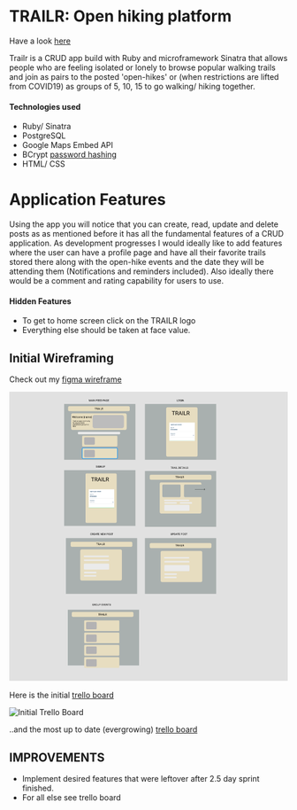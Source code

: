# TRAILR: Open hiking platform 

Have a look [here](https://rocky-hollows-48883.herokuapp.com/)

Trailr is a CRUD app build with Ruby and microframework Sinatra that allows people who are feeling isolated or lonely to browse popular walking trails and join as pairs to the posted 'open-hikes' or (when restrictions are lifted from COVID19) as groups of 5, 10, 15 to go walking/ hiking together. 

#### Technologies used 
- Ruby/ Sinatra
- PostgreSQL
- Google Maps Embed API
- BCrypt [password hashing](https://github.com/codahale/bcrypt-ruby)
- HTML/ CSS 

# Application Features 

Using the app you will notice that you can create, read, update and delete posts as as mentioned before it has all the fundamental features of a CRUD application. As development progresses I would ideally like to add features where the user can have a profile page and have all their favorite trails stored there along with the open-hike events and the date they will be attending them (Notifications and reminders included). Also ideally there would be a comment and rating capability for users to use. 

#### Hidden Features 

- To get to home screen click on the TRAILR logo 
- Everything else should be taken at face value. 

## Initial Wireframing 

Check out my [figma wireframe](https://www.figma.com/file/MDJA29VCB2Cwx7YwBoSujw/Untitled?node-id=0%3A1)

![Figma Wireframe](public/images/figma_wireframe.png)

Here is the initial [trello board](https://imgur.com/7xkze9v)

![Initial Trello Board](public/images/trello)

..and the most up to date (evergrowing) [trello board](https://trello.com/b/Gtl7giGf)


## IMPROVEMENTS 
- Implement desired features that were leftover after 2.5 day sprint finished. 
- For all else see trello board 
